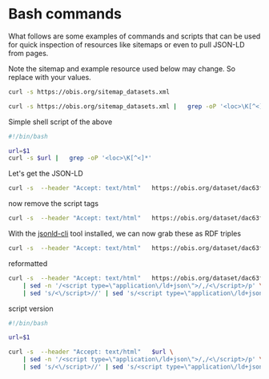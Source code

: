 # Bash commands

What follows are some examples of commands and scripts that can be used for 
quick inspection of resources like sitemaps or even to pull JSON-LD from pages.

Note the sitemap and example resource used below may change. So replace with your 
values. 


```bash
curl -s https://obis.org/sitemap_datasets.xml
```

```bash
curl -s https://obis.org/sitemap_datasets.xml |   grep -oP '<loc>\K[^<]*'
```

Simple shell script of the above
```bash
#!/bin/bash

url=$1
curl -s $url |   grep -oP '<loc>\K[^<]*'
```

Let's get the JSON-LD
```bash
curl -s  --header "Accept: text/html"   https://obis.org/dataset/dac63ff7-e96f-41fa-8ba9-710c7a92d098 | sed -n '/<script type=\"application\/ld+json\">/,/<\/script>/p'
```

now remove the script tags
```bash
curl -s  --header "Accept: text/html"   https://obis.org/dataset/dac63ff7-e96f-41fa-8ba9-710c7a92d098 | sed -n '/<script type=\"application\/ld+json\">/,/<\/script>/p' | sed 's/<\/script>//' | sed 's/<script type=\"application\/ld+json\">//'
```

With the [jsonld-cli](https://github.com/digitalbazaar/jsonld-cli) tool installed, we can now grab these as RDF triples
```bash
curl -s  --header "Accept: text/html"   https://obis.org/dataset/dac63ff7-e96f-41fa-8ba9-710c7a92d098 | sed -n '/<script type=\"application\/ld+json\">/,/<\/script>/p' | sed 's/<\/script>//' | sed 's/<script type=\"application\/ld+json\">//' | jsonld format -q
```

reformatted 
```bash
curl -s  --header "Accept: text/html"   https://obis.org/dataset/dac63ff7-e96f-41fa-8ba9-710c7a92d098 \
    | sed -n '/<script type=\"application\/ld+json\">/,/<\/script>/p' \
    | sed 's/<\/script>//' | sed 's/<script type=\"application\/ld+json\">//' | jsonld format -q
```

script version
```bash
#!/bin/bash

url=$1

curl -s  --header "Accept: text/html"   $url \
    | sed -n '/<script type=\"application\/ld+json\">/,/<\/script>/p' \
    | sed 's/<\/script>//' | sed 's/<script type=\"application\/ld+json\">//' 
```

